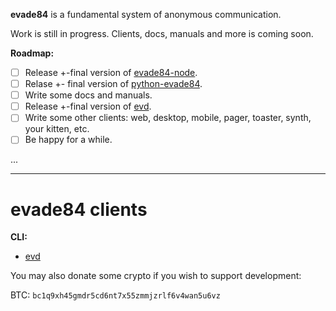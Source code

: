 **evade84** is a fundamental system of anonymous communication.

Work is still in progress. Clients, docs, manuals and more is coming soon.

**Roadmap:**
- [ ] Release +-final version of [evade84-node](https://github.com/evade84/evade84-node).
- [ ] Relase +- final version of [python-evade84](https://github.com/evade84/python-evade84).
- [ ] Write some docs and manuals.
- [ ] Release +-final version of [evd](https://github.com/evade84/evd).
- [ ] Write some other clients: web, desktop, mobile, pager, toaster, synth, your kitten, etc.
- [ ] Be happy for a while.

...

<hr/>

# evade84 clients
**CLI:**
* [evd](https://github.com/evade84/evd)

You may also donate some crypto if you wish to support development:

BTC: `bc1q9xh45gmdr5cd6nt7x55zmmjzrlf6v4wan5u6vz`

